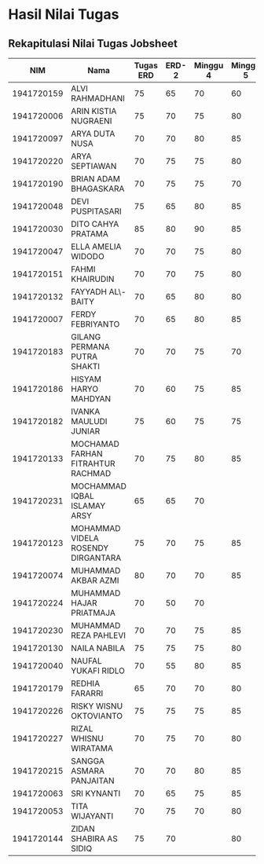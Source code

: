 # Hasil Nilai Tugas

## Rekapitulasi Nilai Tugas Jobsheet

| NIM        | Nama                               | Tugas ERD | ERD\-2 | Minggu 4 | Minggu 5 | Minggu 6 | Minggu 7 | Minggu 8 | UTS |
|------------|------------------------------------|-----------|--------|----------|----------|----------|----------|----------|-----|
| 1941720159 | ALVI RAHMADHANI                    | 75        | 65     | 70       | 60       | 70       | 65       | 75       | 70  | 
| 1941720006 | ARIN KISTIA NUGRAENI               | 75        | 70     | 75       | 80       | 75       | 75       | 80       | 70  |
| 1941720097 | ARYA DUTA NUSA                     | 70        | 70     | 80       | 85       | 85       | 70       | 75       | 60  |
| 1941720220 | ARYA SEPTIAWAN                     | 70        | 75     | 75       | 80       | 75       | 80       | 85       | 40  |
| 1941720190 | BRIAN ADAM BHAGASKARA              | 70        | 75     | 75       | 70       | 75       | 10       | 80       | 40  |
| 1941720048 | DEVI PUSPITASARI                   | 75        | 65     | 80       | 85       | 75       | 85       | 85       | 40  |
| 1941720030 | DITO CAHYA PRATAMA                 | 85        | 80     | 90       | 85       | 90       | 95       | 90       | 80  |
| 1941720047 | ELLA AMELIA WIDODO                 | 70        | 70     | 75       | 80       | 75       | 80       | 85       | 70  |
| 1941720151 | FAHMI KHAIRUDIN                    | 70        | 70     | 75       | 80       | 70       | 75       | 75       | 65  |
| 1941720132 | FAYYADH AL\\\-BAITY                | 70        | 65     | 80       | 80       | 75       | 80       | 85       | 50  |
| 1941720007 | FERDY FEBRIYANTO                   | 70        | 65     | 80       | 85       | 75       | 10       | 70       | 80  |
| 1941720183 | GILANG PERMANA PUTRA SHAKTI        | 70        | 70     | 75       | 70       | 75       | 75       | 75       | 40  |
| 1941720186 | HISYAM HARYO MAHDYAN               | 70        | 60     | 75       | 85       | 75       | 85       | 80       | 40  |
| 1941720182 | IVANKA MAULUDI JUNIAR              | 75        | 60     | 75       | 75       | 70       | 70       | 75       | 25  |
| 1941720133 | MOCHAMAD FARHAN FITRAHTUR RACHMAD  | 70        | 75     | 80       | 85       | 80       | 80       | 80       |
| 1941720231 | MOCHAMMAD IQBAL ISLAMAY ARSY       | 65        | 65     | 70       |          | 65       |          |          |
| 1941720123 | MOHAMMAD VIDELA ROSENDY DIRGANTARA | 75        | 70     | 75       | 85       | 70       | 80       | 75       |
| 1941720074 | MUHAMMAD AKBAR AZMI                | 80        | 70     | 70       | 85       | 70       | 80       | 70       |
| 1941720224 | MUHAMMAD HAJAR PRIATMAJA           | 70        | 50     | 70       |          | 75       |          | 75       |
| 1941720230 | MUHAMMAD REZA PAHLEVI              | 70        | 70     | 75       | 85       | 75       | 75       | 75       |
| 1941720130 | NAILA NABILA                       | 75        | 75     | 75       | 80       | 80       | 80       | 85       |
| 1941720040 | NAUFAL YUKAFI RIDLO                | 70        | 55     | 80       | 85       | 85       | 90       | 85       |
| 1941720179 | REDHIA FARARRI                     | 65        | 70     | 70       | 80       | 75       | 80       | 85       |
| 1941720226 | RISKY WISNU OKTOVIANTO             | 75        | 75     | 75       | 85       | 75       | 80       | 70       |
| 1941720227 | RIZAL WHISNU WIRATAMA              | 70        | 75     | 70       | 80       | 70       | 75       | 80       |
| 1941720215 | SANGGA ASMARA PANJAITAN            | 70        | 70     | 80       | 85       | 80       | 10       | 70       |
| 1941720063 | SRI KYNANTI                        | 70        | 65     | 75       | 85       | 70       | 80       | 80       |
| 1941720053 | TITA WIJAYANTI                     | 70        | 75     | 70       | 80       | 75       | 80       | 85       |
| 1941720144 | ZIDAN SHABIRA AS SIDIQ             | 75        | 70     |          | 80       | 70       | 80       | 85       |
